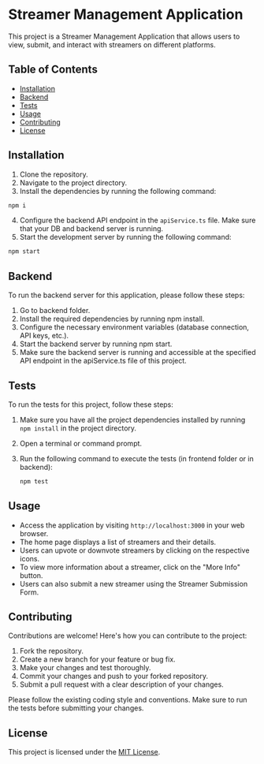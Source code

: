 # Streamer Management Application

This project is a Streamer Management Application that allows users to view, submit, and interact with streamers on different platforms.

## Table of Contents

- [Installation](#installation)
- [Backend](#Backend)
- [Tests](#Tests)
- [Usage](#usage)
- [Contributing](#contributing)
- [License](#license)

## Installation

1. Clone the repository.
2. Navigate to the project directory.
3. Install the dependencies by running the following command:

```bash
npm i
```

4. Configure the backend API endpoint in the `apiService.ts` file. Make sure that your DB and backend server is running.
5. Start the development server by running the following command:

```bash
npm start
```

## Backend

To run the backend server for this application, please follow these steps:

1. Go to backend folder.
2. Install the required dependencies by running npm install.
3. Configure the necessary environment variables (database connection, API keys, etc.).
4. Start the backend server by running npm start.
5. Make sure the backend server is running and accessible at the specified API endpoint in the apiService.ts file of this project.

## Tests

To run the tests for this project, follow these steps:

1. Make sure you have all the project dependencies installed by running `npm install` in the project directory.
2. Open a terminal or command prompt.
3. Run the following command to execute the tests (in frontend folder or in backend):

   ```bash
   npm test
   ```

## Usage

- Access the application by visiting `http://localhost:3000` in your web browser.
- The home page displays a list of streamers and their details.
- Users can upvote or downvote streamers by clicking on the respective icons.
- To view more information about a streamer, click on the "More Info" button.
- Users can also submit a new streamer using the Streamer Submission Form.

## Contributing

Contributions are welcome! Here's how you can contribute to the project:

1. Fork the repository.
2. Create a new branch for your feature or bug fix.
3. Make your changes and test thoroughly.
4. Commit your changes and push to your forked repository.
5. Submit a pull request with a clear description of your changes.

Please follow the existing coding style and conventions. Make sure to run the tests before submitting your changes.

## License

This project is licensed under the [MIT License](LICENSE).
